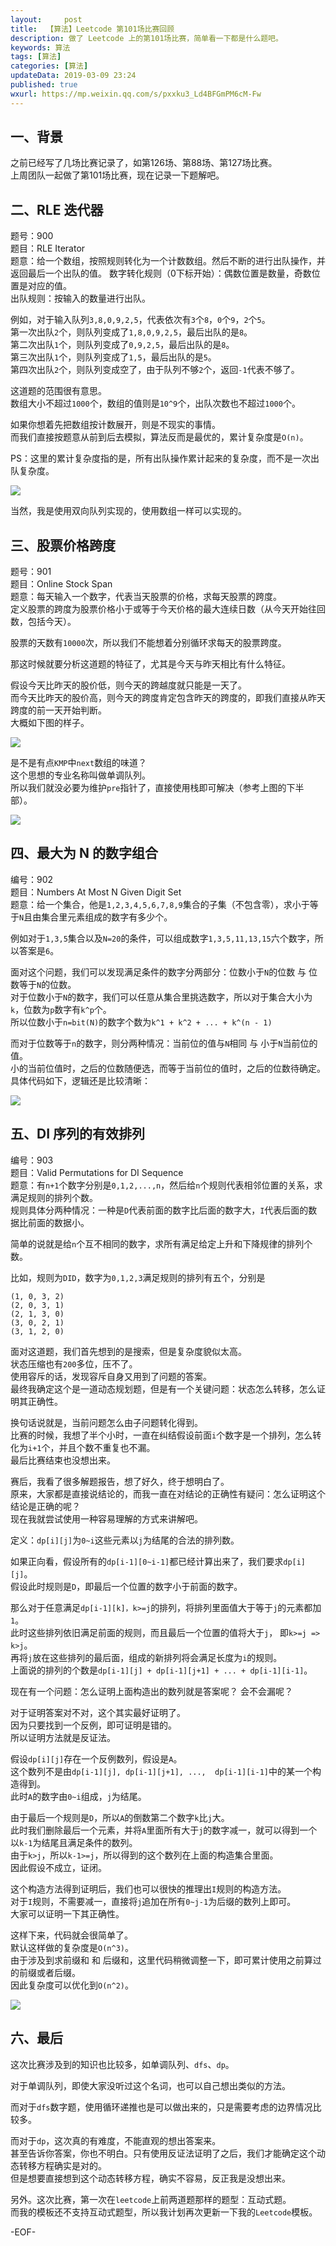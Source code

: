 ```yaml
---   
layout:     post  
title:  【算法】Leetcode 第101场比赛回顾  
description: 做了 Leetcode 上的第101场比赛，简单看一下都是什么题吧。  
keywords: 算法  
tags: [算法]    
categories: [算法]  
updateData: 2019-03-09 23:24   
published: true 
wxurl: https://mp.weixin.qq.com/s/pxxku3_Ld4BFGmPM6cM-Fw  
---  
```



## 一、背景  


之前已经写了几场比赛记录了，如第126场、第88场、第127场比赛。  
上周团队一起做了第101场比赛，现在记录一下题解吧。  


## 二、RLE 迭代器  


题号：900  
题目：RLE Iterator  
题意：给一个数组，按照规则转化为一个计数数组。然后不断的进行出队操作，并返回最后一个出队的值。
数字转化规则（0下标开始）：偶数位置是数量，奇数位置是对应的值。  
出队规则：按输入的数量进行出队。  


例如，对于输入队列`3,8,0,9,2,5`，代表依次有`3`个`8`，`0`个`9`，`2`个`5`。  
第一次出队`2`个，则队列变成了`1,8,0,9,2,5`，最后出队的是`8`。  
第二次出队`1`个，则队列变成了`0,9,2,5`，最后出队的是`8`。  
第三次出队`1`个，则队列变成了`1,5`，最后出队的是`5`。  
第四次出队`2`个，则队列变成空了，由于队列不够`2`个，返回`-1`代表不够了。  


这道题的范围很有意思。  
数组大小不超过`1000`个，数组的值则是`10^9`个，出队次数也不超过`1000`个。  


如果你想着先把数组按计数展开，则是不现实的事情。  
而我们直接按题意从前到后去模拟，算法反而是最优的，累计复杂度是`O(n)`。


PS：这里的累计复杂度指的是，所有出队操作累计起来的复杂度，而不是一次出队复杂度。  


![](https://res2019.tiankonguse.com/images/2019/03/leetcode-101-001.png)  


当然，我是使用双向队列实现的，使用数组一样可以实现的。  


## 三、股票价格跨度  


题号：901  
题目：Online Stock Span  
题意：每天输入一个数字，代表当天股票的价格，求每天股票的跨度。  
定义股票的跨度为股票价格小于或等于今天价格的最大连续日数（从今天开始往回数，包括今天）。  


股票的天数有`10000`次，所以我们不能想着分别循环求每天的股票跨度。  


那这时候就要分析这道题的特征了，尤其是今天与昨天相比有什么特征。  


假设今天比昨天的股价低，则今天的跨越度就只能是一天了。  
而今天比昨天的股价高，则今天的跨度肯定包含昨天的跨度的，即我们直接从昨天跨度的前一天开始判断。  
大概如下图的样子。  


![](https://res2019.tiankonguse.com/images/2019/03/leetcode-101-002.png)  


是不是有点`KMP`中`next`数组的味道？  
这个思想的专业名称叫做单调队列。  
所以我们就没必要为维护`pre`指针了，直接使用栈即可解决（参考上图的下半部）。  


![](https://res2019.tiankonguse.com/images/2019/03/leetcode-101-003.png)  


## 四、最大为 N 的数字组合  


编号：902  
题目：Numbers At Most N Given Digit Set  
题意：给一个集合，他是`1,2,3,4,5,6,7,8,9`集合的子集（不包含零），求小于等于`N`且由集合里元素组成的数字有多少个。  

例如对于`1,3,5`集合以及`N=20`的条件，可以组成数字`1,3,5,11,13,15`六个数字，所以答案是`6`。  


面对这个问题，我们可以发现满足条件的数字分两部分：位数小于`N`的位数 与  位数等于`N`的位数。  
对于位数小于`N`的数字，我们可以任意从集合里挑选数字，所以对于集合大小为`k`，位数为`p`数字有`k^p`个。  
所以位数小于`n=bit(N)`的数字个数为`k^1 + k^2 + ... + k^(n - 1)`  


而对于位数等于`n`的数字，则分两种情况：当前位的值与`N`相同 与 小于`N`当前位的值。  
小的当前位值时，之后的位数随便选，而等于当前位的值时，之后的位数待确定。  
具体代码如下，逻辑还是比较清晰：  


![](https://res2019.tiankonguse.com/images/2019/03/leetcode-101-004.png)  


## 五、DI 序列的有效排列  


编号：903  
题目：Valid Permutations for DI Sequence  
题意：有`n+1`个数字分别是`0,1,2,...,n`，然后给`n`个规则代表相邻位置的关系，求满足规则的排列个数。  
规则具体分两种情况：一种是`D`代表前面的数字比后面的数字大，`I`代表后面的数据比前面的数据小。  


简单的说就是给`n`个互不相同的数字，求所有满足给定上升和下降规律的排列个数。 


比如，规则为`DID`，数字为`0,1,2,3`满足规则的排列有五个，分别是  


```
(1, 0, 3, 2)
(2, 0, 3, 1)
(2, 1, 3, 0)
(3, 0, 2, 1)
(3, 1, 2, 0)
```


面对这道题，我们首先想到的是搜索，但是复杂度貌似太高。  
状态压缩也有`200`多位，压不了。  
使用容斥的话，发现容斥自身又用到了问题的答案。  
最终我确定这个是一道动态规划题，但是有一个关键问题：状态怎么转移，怎么证明其正确性。  


换句话说就是，当前问题怎么由子问题转化得到。  
比赛的时候，我想了半个小时，一直在纠结假设前面`i`个数字是一个排列，怎么转化为`i+1`个，并且个数不重复也不漏。  
最后比赛结束也没想出来。  


赛后，我看了很多解题报告，想了好久，终于想明白了。  
原来，大家都是直接说结论的，而我一直在对结论的正确性有疑问：怎么证明这个结论是正确的呢？  
现在我就尝试使用一种容易理解的方式来讲解吧。  


定义：`dp[i][j]`为`0~i`这些元素以`j`为结尾的合法的排列数。  


如果正向看，假设所有的`dp[i-1][0~i-1]`都已经计算出来了，我们要求`dp[i][j]`。  
假设此时规则是`D`，即最后一个位置的数字小于前面的数字。  


那么对于任意满足`dp[i-1][k]，k>=j`的排列，将排列里面值大于等于`j`的元素都加`1`。  
此时这些排列依旧满足前面的规则，而且最后一个位置的值将大于`j`， 即`k>=j => k>j`。  
再将`j`放在这些排列的最后面，组成的新排列将会满足长度为`i`的规则。  
上面说的排列的个数是`dp[i-1][j] + dp[i-1][j+1] + ... + dp[i-1][i-1]`。  


现在有一个问题：怎么证明上面构造出的数列就是答案呢？ 会不会漏呢？  


对于证明答案对不对，这个其实最好证明了。  
因为只要找到一个反例，即可证明是错的。  
所以证明方法就是反证法。  


假设`dp[i][j]`存在一个反例数列，假设是`A`。  
这个数列不是由`dp[i-1][j], dp[i-1][j+1], ...,  dp[i-1][i-1]`中的某一个构造得到。  
此时`A`的数字由`0~i`组成，`j`为结尾。  


由于最后一个规则是`D`，所以`A`的倒数第二个数字`k`比`j`大。  
此时我们删除最后一个元素，并将`A`里面所有大于`j`的数字减一，就可以得到一个以`k-1`为结尾且满足条件的数列。  
由于`k>j`，所以`k-1>=j`，所以得到的这个数列在上面的构造集合里面。  
因此假设不成立，证闭。  


这个构造方法得到证明后，我们也可以很快的推理出`I`规则的构造方法。  
对于`I`规则，不需要减一，直接将`j`追加在所有`0~j-1`为后缀的数列上即可。  
大家可以证明一下其正确性。  


这样下来，代码就会很简单了。  
默认这样做的复杂度是`O(n^3)`。  
由于涉及到求前缀和 和 后缀和，这里代码稍微调整一下，即可累计使用之前算过的前缀或者后缀。  
因此复杂度可以优化到`O(n^2)`。  


![](https://res2019.tiankonguse.com/images/2019/03/leetcode-101-005.png)  


## 六、最后  


这次比赛涉及到的知识也比较多，如单调队列、`dfs`、`dp`。  


对于单调队列，即使大家没听过这个名词，也可以自己想出类似的方法。  


而对于`dfs`数字题，使用循环递推也是可以做出来的，只是需要考虑的边界情况比较多。  


而对于`dp`，这次真的有难度，不能直观的想出答案来。  
甚至告诉你答案，你也不明白。只有使用反证法证明了之后，我们才能确定这个动态转移方程确实是对的。  
但是想要直接想到这个动态转移方程，确实不容易，反正我是没想出来。  


另外。这次比赛，第一次在`leetcode`上前两道题那样的题型：互动式题。  
而我的模板还不支持互动式题型，所以我计划再次更新一下我的`Leetcode`模板。  


-EOF-  


  
